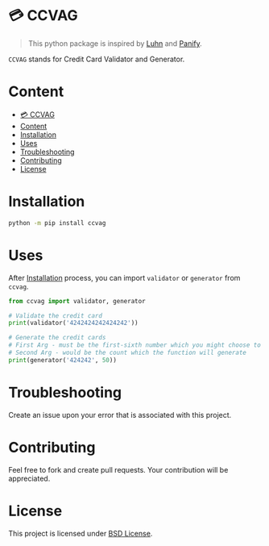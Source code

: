 # 💳 CCVAG
> This python package is inspired by [Luhn](https://github.com/amm834/luhn) and [Panify](https://github.com/amm834/panify).

`CCVAG` stands for Credit Card Validator and Generator.

# Content
- [💳 CCVAG](#-ccvag)
- [Content](#content)
- [Installation](#installation)
- [Uses](#uses)
- [Troubleshooting](#troubleshooting)
- [Contributing](#contributing)
- [License](#license)

# Installation
```bash
python -m pip install ccvag
```

# Uses
After [Installation](#installation) process, you can import `validator` or `generator` from `ccvag`.

```python
from ccvag import validator, generator

# Validate the credit card
print(validator('4242424242424242'))

# Generate the credit cards
# First Arg - must be the first-sixth number which you might choose to enter by yourself
# Second Arg - would be the count which the function will generate
print(generator('424242', 50))

```

# Troubleshooting
Create an issue upon your error that is associated with this project.

# Contributing
Feel free to fork and create pull requests. Your contribution will be appreciated.

# License
This project is licensed under [BSD License](https://github.com/kylesinlynn/ccvag/blob/release-v0.1.0/LICENSE).